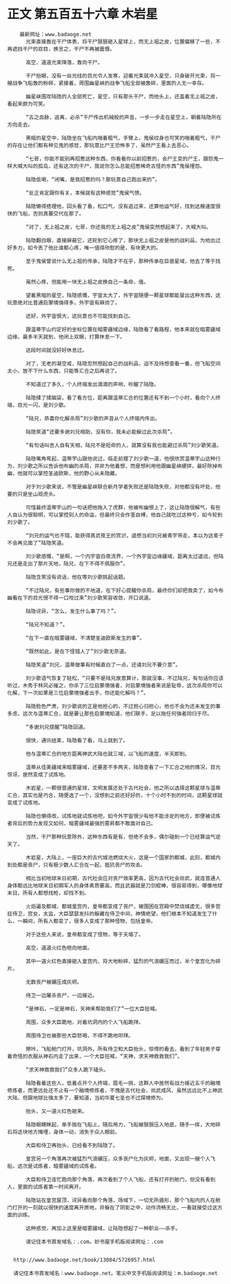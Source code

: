 # 正文 第五百五十六章 木岩星
        最新网址：www.badaoge.net
          光束直接轰在干尸体表，将干尸狠狠砸入星球上，而无上祖之皮，位置偏移了一些，不再遮挡干尸的双目，换言之，干尸不再被震慑。
      
          高空，道道光束降落，轰向干尸。
      
          干尸抬眼，没有一丝光线的目光令人发寒，迎着光束就冲入星空，只身破开光束，将一艘战争飞船轰的粉碎，紧接着，周围幽星峡的战争飞船全部被轰碎，里面的人无一幸存。
      
          幽星峡围攻陆隐的人全部死亡，星空，只有那头干尸，而他头上，还盖着无上祖之皮，看起来颇为可笑。
      
          “古之血脉，逃离，必杀”干尸传出机械般的声音，一步一步走在星空上，朝着陆隐所在方向走去。
      
          黑暗的星空中，陆隐坐在飞船内喘着粗气，手臂上，鬼侯纹身也可笑的喘着粗气，干尸的存在让他们都有种见鬼的感觉，那玩意比尸王恐怖多了，虽然尸王看上去恶心。
      
          “七哥，你能不能别再招惹这种东西，你看看你以前招惹的，会尸王变的尸王，跟怨鬼一样大喊大叫的孤岛，还有这次的干尸，我说你怎么总能招惹稀奇古怪的东西”鬼侯埋怨。
      
          陆隐低喝，“闭嘴，是我招惹的吗？那玩意自己跑出来的”。
      
          “反正肯定跟你有关，本候就有这种感觉”鬼侯气愤。
      
          陆隐懒得搭理他，回头看了看，松口气，没有追过来，还算他运气好，找到这艘速度很快的飞船，否则真要交代在那了。
      
          “对了，无上祖之皮，七哥，你还我的无上祖之皮”鬼侯突然想起来了，大喊大叫。
      
          陆隐翻白眼，直接屏蔽它，还轮到它心疼了，那块无上祖之皮是他的战利品，为他出过好多力，如今丢了他比谁都心疼，唯一值得欣慰的是，有块更大的。
      
          至于鬼侯曾说什么无上祖的传承，陆隐才不在乎，那种传承在巨兽星域，他去了等于找死。
      
          虽然心疼，但能用一块无上祖之皮换自己一条命，值。
      
          望着黑暗的星空，陆隐感慨，宇宙太大了，外宇宙随便一颗星球都能冒出这种东西，这玩意绝对比普通启蒙境强得多，外宇宙有麻烦了。
      
          还好，外宇宙很大，这玩意也不可能找到自己。
      
          跟温蒂宇山约定好的坐标位置在暗雾疆域边缘，陆隐看了看路程，他本来就在暗雾疆域边缘，最多半天就到，他闭上双眼，打算休息一下。
      
          这段时间就没好好休息过。
      
          对了，无老的凝空戒，陆隐忽然想起自己的战利品，迫不及待想查看一番，但飞船空间太小，放不下什么东西，只能等汇合之后再说了。
      
          不知道过了多久，个人终端发出滴滴的声响，吵醒了陆隐。
      
          陆隐揉了揉脑袋，看了看方位，距离跟温蒂汇合的位置还有不到一个小时，看向个人终端，目光一闪，是刘少歌。
      
          “陆兄，恭喜你化解杀局”刘少歌的声音从个人终端内传出。
      
          陆隐笑道“还要多谢刘兄相助，没有你，我未必能躲过此次杀局”。
      
          “有句话叫吉人自有天相，陆兄不是短命的人，就算没有我也能避过杀局”刘少歌笑道。
      
          陆隐嘴角弯起，温蒂宇山跟他说过，临走前摆了刘少歌一道，他很欣赏温蒂宇山这种行为，刘少歌之所以告诉他布幽的杀局，并非为他着想，而是想利用他跟幽星峡硬拼，最好除掉布幽，他就可以掌控圣迪欧斯，他的野心从未隐藏。
      
          对于刘少歌来说，不管是幽星峡联合新月学者失败还是陆隐失败，对他都没有坏处，他要的只是坐山观虎头。
      
          可惜最终温蒂宇山的一句话把他拖入了虎群，他被布幽恨上了，这让陆隐很解气，有些人自认为很聪明，可以掌控别人的命运，但最终只会作茧自缚，他自己就吃过这种亏，如今轮到刘少歌了。
      
          “刘兄的运气也不错，能获得真武夜王的赏识，遥想当初刘兄被青宇带走，本以为这辈子不会再见面了”陆隐笑道。
      
          刘少歌感慨，“是啊，一个内宇宙白夜流界，一个外宇宙边缘疆域，距离太过遥远，但陆兄还是走出了那片天地，陆兄，在下不得不佩服你”。
      
          陆隐含笑没有说话，他在等刘少歌挑起话题。
      
          “不过陆兄，有些事你做的不地道，在下好心提醒你杀局，最终你们却把我卖了，如今布幽看在下的目光恨不得一口咬过来”刘少歌笑容收敛，开口说道。
      
          陆隐诧异，“怎么，发生什么事了吗？”。
      
          “陆兄不知道？”。
      
          “在下一直在暗雾疆域，不清楚圣迪欧斯发生的事”。
      
          “既然如此，是在下怪错人了”刘少歌无奈道。
      
          陆隐笑道“刘兄，温蒂做事有时候直白了一点，还请刘兄不要介意”。
      
          刘少歌语气恢复了轻松，“只要不是陆兄故意算计，那就没事，不过陆兄，有句话你应该听过，木秀于林风必摧之，你杀了三位启蒙境强者，对启蒙境强者来说是耻辱，这次杀局你可以化解，下一次如果是三位启蒙境强者出手，你还能化解吗？”。
      
          陆隐脸色严肃，刘少歌说的正是他担心的，不过担心归担心，他也不会为还未发生的事多虑，这次与温蒂汇合，就是要让那些启蒙境知道，他们联手，足以拖任何强者同归于尽。
      
          “多谢刘兄提醒”陆隐回道。
      
          很快，通讯结束，陆隐看了看，马上就到了。
      
          他与温蒂汇合的地方距离神武大陆也就三域，以飞船的速度，半天即到。
      
          温蒂从佳美疆域来暗雾疆域，还要差不多两天，陆隐查看了一下汇合之地的情况，目光惊讶，居然变成了试炼地。
      
          木岩星，一颗很普通的星球，文明发展还处于古代社会，他之所以选择这颗星球与温蒂汇合，其实也是巧合，随便选了一个，没想到之前还好好的，十个小时不到的时间，这颗星球就变成了试炼地。
      
          陆隐也懒得改，试炼地就试炼地吧，如今外宇宙很少有他不能涉足的地方，即便被试炼者背后的势力发现又如何，暗雾疆域最强的雾昇都不敢面对自己。
      
          当然，干尸那种玩意除外，这种东西有是有，但绝不会多，偶尔碰到一个已经算运气逆天了。
      
          木岩星，大陆上，一座巨大的古代城池燃烧大火，这是一个国家的都城，此刻，都城内到处都是丧尸，只有极少数人汇合在一起，抵抗丧尸的攻击。
      
          相比当初地球末日初期，古代社会应对丧尸效率更高，因为古代社会尚武，就连普通人身体都远比地球末日初期军人的身体素质要高，而且武器就是刀剑棍棒，很容易得到，哪像地球末日，所有人都想找枪，却找不到。
      
          火焰遍及都城，都城皇宫内，皇帝都变成了丧尸，被围困在宫殿中焚烧城虚无，很多宫廷侍卫，宫女，太监，大臣瑟瑟发抖的躲藏在侍卫中间，神情绝望，他们根本不知道发生了什么，一瞬间，所有人都变了，很多人变成了那种怪物，包括皇帝。
      
          对于这些人来说，皇帝都变成了怪物，等于天塌了。
      
          高空，道道火红色咂向地面。
      
          其中一道火红色直接砸入皇宫内，将大地粉碎，猛烈的气浪碾压而过，半个皇宫化为碎片。
      
          无数丧尸被碾压成灰烬。
      
          侍卫一边屠杀丧尸，一边接近。
      
          “是神石，一定是神石，天神来帮助我们了”一位大臣狂喊。
      
          周围，众多大臣跪地，对着坑洞内的个人飞船跪拜。
      
          周围侍卫也被那些大臣怒喝，不得不跪地叩拜。
      
          擦咔，飞船舱门打开，坑洞外，所有侍卫和大臣抬头，惊愕的看去，看到了年轻男子穿着奇怪的衣服从神石内走了出来，一个大臣狂喊，“天神，求天神救救我们”。
      
          “求天神救救我们”众多人跪下磕头。
      
          陆隐看着这些人，低着点开个人终端，眉毛一挑，这群人中居然有战力接近五千的融境修炼者，而更远处还不止有一个融境修炼者，不愧是古代社会，尚武成风，虽然远远比不上神武大陆，但跟地球比强太多了，要知道，当初华夏七圣也不过探境修为。
      
          抬头，又一道火红色砸来。
      
          陆隐眼睛眯起，单手按在飞船上，随后用力，飞船被狠狠压入地底，随手一挥，大地碎石将这块地方掩埋，身体一动，消失于众人眼前。
      
          大臣和侍卫再抬头，已经看不到陆隐了。
      
          皇宫另一个角落再次被猛烈气浪碾压，众多丧尸化为灰烬，地面，又出现一艘个人飞船，这次是试炼者，暗雾疆域的试炼者。
      
          大臣和侍卫连忙跑向那个角落，再次看到了个人飞船，还有打开的舱门，但没有看到人，里面的试炼者第一时间离开。
      
          陆隐站在皇宫屋顶，诧异看向那个角落，场域下，一切无所遁形，那个飞船内的人在舱门打开的一刻就以很快的速度离开原地，并躲在了阴影之中，动作流畅无比，一看就接受过这方面的训练。
      
          这种感觉，再加上这里是暗雾疆域，让陆隐想起了一种职业——杀手。
      
          请记住本书首发域名：.com。妙书屋手机版阅读网址：.com
      
      
      http://www.badaoge.net/book/13084/5726957.html
      
      请记住本书首发域名：www.badaoge.net。笔尖中文手机版阅读网址：m.badaoge.net